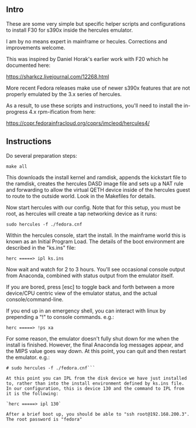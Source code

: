 ## Intro

These are some very simple but specific helper scripts and configurations to install F30 for s390x inside the hercules emulator.

I am by no means expert in mainframe or hecules.  Corrections and improvements welcome.

This was inspired by Daniel Horak's earlier work with F20 which he documented here:

https://sharkcz.livejournal.com/12268.html

More recent Fedora releases make use of newer s390x features that are not properly emulated by the 3.x series of hercules.

As a result, to use these scripts and instructions, you'll need to install the in-progress 4.x rpm-ification from here:

https://copr.fedorainfracloud.org/coprs/imcleod/hercules4/


## Instructions

Do several preparation steps:

`make all`

This downloads the install kernel and ramdisk, appends the kickstart file to the ramdisk, creates the hercules DASD image file and sets up a NAT rule and forwarding to allow the virtual QETH device inside of the hercules guest to route to the outside world.  Look in the Makefiles for details.

Now start hercules with our config.  Note that for this setup, you must be root, as hercules will create a tap networking device as it runs:

`sudo hercules -f ./fedora.cnf`

Within the hercules console, start the install.  In the mainframe world this is known as an Initial Program Load.  The details of the boot environment are described in the "ks.ins" file:

`herc =====> ipl ks.ins`

Now wait and watch for 2 to 3 hours.  You'll see occasional console output from Anaconda, combined with status output from the emulator itself.

If you are bored, press [esc] to toggle back and forth between a more device/CPU centric view of the emulator status, and the actual console/command-line.

If you end up in an emergency shell, you can interact with linux by prepending a "!" to console commands.  e.g.:

`herc =====> !ps xa`

For some reason, the emulator doesn't fully shut down for me when the install is finished.  However, the final Anaconda log messages appear, and the MIPS value goes way down.  At this point, you can quit and then restart the emulator.  e.g.:

```herc =====> quit
# sudo hercules -f ./fedora.cnf```

At this point you can IPL from the disk device we have just installed to, rather than into the install environment defined by ks.ins file.  In our configuration, this is device 130 and the command to IPL from it is the following:

`herc =====> ipl 130`

After a brief boot up, you should be able to "ssh root@192.168.200.3".  The root password is "fedora"
